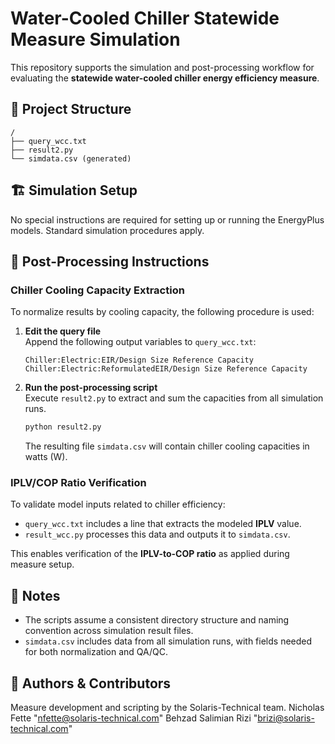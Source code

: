 
# Water-Cooled Chiller Statewide Measure Simulation

This repository supports the simulation and post-processing workflow for evaluating the **statewide water-cooled chiller energy efficiency measure**.

## 📁 Project Structure

```
/
├── query_wcc.txt
├── result2.py
└── simdata.csv (generated)
```

## 🏗️ Simulation Setup

No special instructions are required for setting up or running the EnergyPlus models. Standard simulation procedures apply.

## 🧾 Post-Processing Instructions

### Chiller Cooling Capacity Extraction

To normalize results by cooling capacity, the following procedure is used:

1. **Edit the query file**  
   Append the following output variables to `query_wcc.txt`:

   ```
   Chiller:Electric:EIR/Design Size Reference Capacity
   Chiller:Electric:ReformulatedEIR/Design Size Reference Capacity
   ```

2. **Run the post-processing script**  
   Execute `result2.py` to extract and sum the capacities from all simulation runs.

   ```bash
   python result2.py
   ```

   The resulting file `simdata.csv` will contain chiller cooling capacities in watts (W).

### IPLV/COP Ratio Verification

To validate model inputs related to chiller efficiency:

- `query_wcc.txt` includes a line that extracts the modeled **IPLV** value.
- `result_wcc.py` processes this data and outputs it to `simdata.csv`.

This enables verification of the **IPLV-to-COP ratio** as applied during measure setup.

## 📝 Notes

- The scripts assume a consistent directory structure and naming convention across simulation result files.
- `simdata.csv` includes data from all simulation runs, with fields needed for both normalization and QA/QC.

## 👤 Authors & Contributors

Measure development and scripting by the Solaris-Technical team.
Nicholas Fette "nfette@solaris-technical.com"
Behzad Salimian Rizi "brizi@solaris-technical.com"
